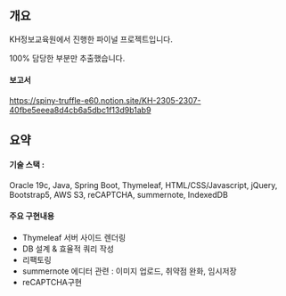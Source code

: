 ## 개요

KH정보교육원에서 진행한 파이널 프로젝트입니다.

100% 담당한 부분만 추출했습니다.

#### 보고서
https://spiny-truffle-e60.notion.site/KH-2305-2307-40fbe5eeea8d4cb6a5dbc1f13d9b1ab9



## 요약

#### 기술 스택 : 

Oracle 19c, Java, Spring Boot, Thymeleaf, HTML/CSS/Javascript, jQuery, Bootstrap5, AWS S3, reCAPTCHA, summernote, IndexedDB

#### 주요 구현내용

- Thymeleaf 서버 사이드 렌더링
- DB 설계 & 효율적 쿼리 작성
- 리팩토링
- summernote 에디터 관련 : 이미지 업로드, 취약점 완화, 임시저장
- reCAPTCHA구현
